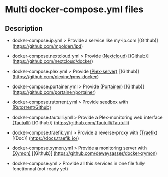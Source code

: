 # Multi docker-compose.yml files

## Description
* docker-compose.ip.yml > Provide a service like my-ip.com [(Github)] (https://github.com/mpolden/ipd)

* docker-compose.nextcloud.yml > Provide [(Nextcloud)](https://nextcloud.com/) [(Github)] (https://github.com/nextcloud/docker)

* docker-compose.plex.yml > Provide [(Plex-server)](https://www.plex.tv/) [(Github)] (https://github.com/plexinc/pms-docker)

* docker-compose.portainer.yml > Provide [(Portainer)](https://portainer.io/) [(Github)] (https://github.com/portainer/portainer)

* docker-compose.rutorrent.yml > Provide seedbox with [(Rutorrent/Github)](https://github.com/xataz/docker-rtorrent-rutorrent)

* docker-compose.tautulli.yml > Provide a Plex-monitoring web interface [(Tautulli)](http://tautulli.com/) [(Github)] (https://github.com/Tautulli/Tautulli)

* docker-compose.traefik.yml > Provide a reverse-proxy with [(Traefik)](https://traefik.io/) [(Doc)] (https://docs.traefik.io/)

* docker-compose.xymon.yml > Provide a monitoring server with [(Xymon)](http://xymon.sourceforge.net/) [(Github)] (https://github.com/deweysasser/docker-xymon)

* docker-compose.yml > Provide all this services in one file fully fonctionnal (not ready yet)
